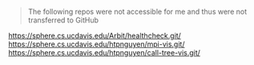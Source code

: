 > The following repos were not accessible for me and thus were not transferred to GitHub

https://sphere.cs.ucdavis.edu/Arbit/healthcheck.git/
https://sphere.cs.ucdavis.edu/htpnguyen/mpi-vis.git/
https://sphere.cs.ucdavis.edu/htpnguyen/call-tree-vis.git/